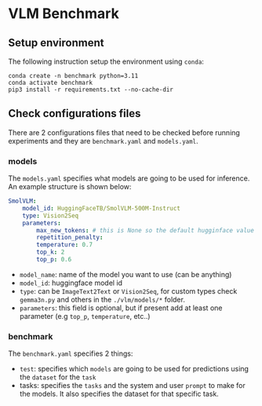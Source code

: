 # VLM Benchmark

## Setup environment
The following instruction setup the environment using `conda`:
```
conda create -n benchmark python=3.11
conda activate benchmark
pip3 install -r requirements.txt --no-cache-dir
```

## Check configurations files
There are 2 configurations files that need to be checked before running experiments and they are `benchmark.yaml` and `models.yaml`.

### models
The `models.yaml` specifies what models are going to be used for inference. An example structure is shown below:
```yaml
SmolVLM:
    model_id: HuggingFaceTB/SmolVLM-500M-Instruct
    type: Vision2Seq
    parameters:
        max_new_tokens: # this is None so the default hugginface value will be used
        repetition_penalty:
        temperature: 0.7
        top_k: 2
        top_p: 0.6
```
- `model_name`: name of the model you want to use (can be anything)
- `model_id`: huggingface model id
- `type`: can be `ImageText2Text` or `Vision2Seq`, for custom types check `gemma3n.py` and others in the `./vlm/models/*` folder.
- `parameters`: this field is optional, but if present add at least one parameter (e.g `top_p`, `temperature`, etc..)
### benchmark
The `benchmark.yaml` specifies 2 things:
- `test`: specifies which `models` are going to be used for predictions using the `dataset` for the `task`
- tasks: specifies the `tasks` and the system and user `prompt` to make for the models. It also specifies the dataset for that specific task.